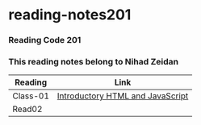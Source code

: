 # reading-notes201

### Reading Code 201
### This reading notes belong to Nihad Zeidan



Reading | Link 
--------|-------
Class-01  | [Introductory HTML and JavaScript](class01.md)
Read02  |
